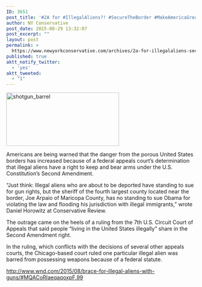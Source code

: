 ```yaml
---
ID: 3651
post_title: '#2A for #IllegalAliens?! #SecureTheBorder #MakeAmericaGreatAgain #TeamTrump #Trump2016'
author: NY Conservative
post_date: 2015-08-29 13:32:07
post_excerpt: ""
layout: post
permalink: >
  https://www.newyorkconservative.com/archives/2a-for-illegalaliens-securetheborder-makeamericagreatagain-teamtrump-trump2016/
published: true
aktt_notify_twitter:
  - 'yes'
aktt_tweeted:
  - "1"
---
```

<a href="http://newyorkconservative.s3.amazonaws.com/wp-content/uploads/2015/08/shotgun_barrel.jpg"><img class="alignnone size-medium wp-image-3652" src="http://newyorkconservative.s3.amazonaws.com/wp-content/uploads/2015/08/shotgun_barrel-300x142.jpg" alt="shotgun_barrel" width="300" height="142" /></a>

Americans are being warned that the danger from the porous United States borders has increased because of a federal appeals court’s determination that illegal aliens have a right to keep and bear arms under the U.S. Constitution’s Second Amendment.

“Just think: Illegal aliens who are about to be deported have standing to sue for gun rights, but the sheriff of the fourth largest county located near the border, Joe Arpaio of Maricopa County, has no standing to sue Obama for violating the law and flooding his jurisdiction with illegal immigrants,” wrote Daniel Horowitz at Conservative Review.

The outrage came on the heels of a ruling from the 7th U.S. Circuit Court of Appeals that said people “living in the United States illegally” share in the Second Amendment right.

In the ruling, which conflicts with the decisions of several other appeals courts, the Chicago-based court ruled one particular illegal alien was barred from possessing weapons because of a federal statute.

<a href="http://www.wnd.com/2015/08/brace-for-illegal-aliens-with-guns/#MQACoRIaeqaqoxpF.99">http://www.wnd.com/2015/08/brace-for-illegal-aliens-with-guns/#MQACoRIaeqaqoxpF.99</a>